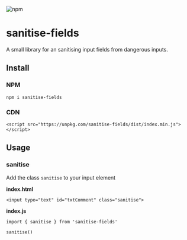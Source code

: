 ![npm](https://img.shields.io/npm/v/sanitise-fields)

# sanitise-fields
A small library for an sanitising input fields from dangerous inputs.

## Install
### NPM
`npm i sanitise-fields`
### CDN
```
<script src="https://unpkg.com/sanitise-fields/dist/index.min.js"></script>
```

## Usage
### sanitise
Add the class `sanitise` to your input element

**index.html**
```
<input type="text" id="txtComment" class="sanitise">
```
**index.js**
```
import { sanitise } from 'sanitise-fields'

sanitise()
```

